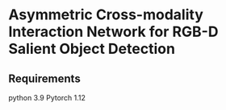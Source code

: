 # Asymmetric Cross-modality Interaction Network for RGB-D Salient Object Detection
## Requirements<br>
python 3.9
Pytorch 1.12
